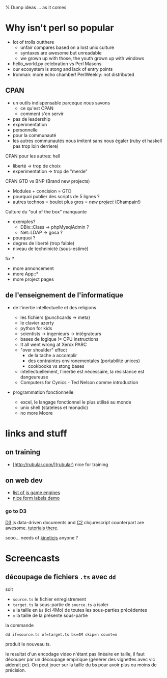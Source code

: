 % Dump ideas … as it comes

# Why isn't perl so popular

* lot of trolls outthere
  * unfair compares based on a lost unix culture
  * syntaxes are awesome but unreadable
  * we grown up with those, the youth grown up with windows
* hello_world.py celebration vs Perl Masons
* our ecosystem is stong and lack of entry points
* Ironman: more echo chamber! PerlWeekly: not distributed

## CPAN 

* un outils indispensable parceque nous savons
  * ce qu'est CPAN
  * comment s'en servir
* pas de leadership
* experimentation
* personnelle 
* pour la communauté
* les autres communautés nous imitent sans nous égaler 
  (ruby et haskell pas trop loin derriere) 

CPAN pour les autres: hell 

* liberté         -> trop de choix
* experimentation -> trop de "merde" 

CPAN GTD vs BNP (Brand new projects)

* Modules + concision = GTD
* pourquoi publier des scripts de 5 lignes ? 
* autres technos = boulot plus gros = *new project* (Champain!) 

Culture du "out of the box" manquante 

* exemples? 
  * DBIx::Class -> phpMysqlAdmin ?
  * Net::LDAP   -> gosa ?
* pourquoi ? 
* degres de liberté (trop faible)
* niveau de techninicté (sous-estimé)    

fix ? 

* more annoncement
* more App::* 
* more project pages

## de l'enseignement de l'informatique 

* de l'inertie intellectuelle et des religions
  * les fichiers (punchcards -> meta)
  * le clavier azerty
  * python for kids
  * scientists -> ingenieurs -> intégrateurs
  * bases de logique != CPU instructions
  * It all went wrong at Xerox PARC
  * "over shoulder" effect
    * de la tache a accomplir 
    * des contraintes environementales (portabilité unices) 
    * cookbooks vs stong bases
  * intellectuellement, l'inertie est nécessaire, la résistance est dangeureuse 
  * Computers for Cynics - Ted Nelson comme introduction

* programmation fonctionnelle 
  * excel, le langage fonctionnel le plus utilisé au monde
  * unix shell (stateless et monadic)
  * no more Moore

# links and stuff

## on training

* [http://rubular.com/](rubular) nice for training

## on web dev

* [list of js game engines](https://github.com/bebraw/jswiki/wiki/Game-Engines)
* [nice form labels demo](http://viget.com/inspire/making-infield-form-labels-suck-less-2#jsfiddle)

### go to D3

[D3](http://d3js.org/) js data-driven documents and
[C2](http://keminglabs.com/c2/) clojurescript counterpart are awesome.
[tutorials there](https://github.com/mbostock/d3/wiki/Tutorials).

sooo... needs of [kineticjs](http://kineticjs.com/) anyone ? 

# Screencasts

## découpage de fichiers `.ts` avec `dd`

soit

* `source.ts` le fichier enregistrement
* `target.ts` la sous-partie de `source.ts` a isoler
* `n` la taille en `bs` (ici 4Mo) de toutes les sous-parties précédentes
* `m` la taille de la présente sous-partie

la commande 

    dd if=source.ts of=target.ts bs=4M skip=n count=m

produit le nouveau ts.

le resultat d'un encodage video n'étant pas linéaire en taille, il faut découper
par un découpage empirique (générer des vignettes avec vlc aiderait pe). 
On peut jouer sur la taille du bs pour avoir plus ou moins de précision.
